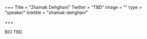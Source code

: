+++
Title = "Zhamak Dehghani"
Twitter = "TBD"
image = ""
type = "speaker"
linktitle = "zhamak-dehghani"

+++

BIO TBD
